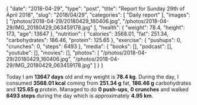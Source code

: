 {
    "date": "2018-04-29",
    "type": "post",
    "title": "Report for Sunday 29th of April 2018",
    "slug": "2018\/04\/29",
    "categories": [
        "Daily report"
    ],
    "images": [
        "\/photos\/2018-04-29\/20180429_160406.jpg",
        "\/photos\/2018-04-29\/IMG_20180429_063459178.jpg"
    ],
    "health": {
        "weight": 78.4,
        "height": 173,
        "age": 13647
    },
    "nutrition": {
        "calories": 3568.01,
        "fat": 251.34,
        "carbohydrates": 186.46,
        "protein": 125.65
    },
    "exercise": {
        "pushups": 0,
        "crunches": 0,
        "steps": 6493
    },
    "media": {
        "books": [],
        "podcast": [],
        "youtube": [],
        "movies": [],
        "photos": [
            "\/photos\/2018-04-29\/20180429_160406.jpg",
            "\/photos\/2018-04-29\/IMG_20180429_063459178.jpg"
        ]
    }
}

Today I am <strong>13647 days</strong> old and my weight is <strong>78.4 kg</strong>. During the day, I consumed <strong>3568.01 kcal</strong> coming from <strong>251.34 g</strong> fat, <strong>186.46 g</strong> carbohydrates and <strong>125.65 g</strong> protein. Managed to do <strong>0 push-ups</strong>, <strong>0 crunches</strong> and walked <strong>6493 steps</strong> during the day which is approximately <strong>4.95 km</strong>.